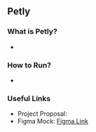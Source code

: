 ## Petly

### What is Petly?

- 

### How to Run?

- 

### Useful Links

- Project Proposal: 
- Figma Mock: [Figma Link](https://www.figma.com/design/hQhH5ko8EeykW5kbhDizwE/CS-396-Petly?node-id=0-1&t=Z8cHUxBlyg5XsjUf-1)
